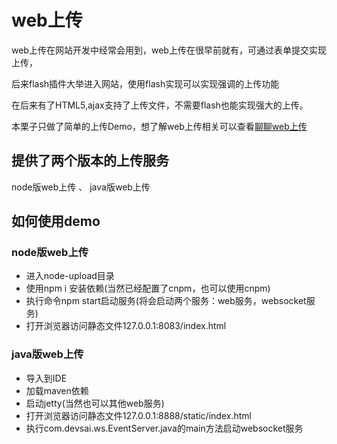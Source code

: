 # web上传

web上传在网站开发中经常会用到，web上传在很早前就有，可通过表单提交实现上传，

后来flash插件大举进入网站，使用flash实现可以实现强调的上传功能

在后来有了HTML5,ajax支持了上传文件，不需要flash也能实现强大的上传。 

本栗子只做了简单的上传Demo，想了解web上传相关可以查看[聊聊web上传](http://huangxiangsai.github.io/2016/11/08/talk-web-upload/)

## 提供了两个版本的上传服务

node版web上传 、 java版web上传

## 如何使用demo

### node版web上传

* 进入node-upload目录
* 使用npm i 安装依赖(当然已经配置了cnpm，也可以使用cnpm)
* 执行命令npm start启动服务(将会启动两个服务：web服务，websocket服务)
* 打开浏览器访问静态文件127.0.0.1:8083/index.html

### java版web上传

* 导入到IDE
* 加载maven依赖
* 启动jetty(当然也可以其他web服务)
* 打开浏览器访问静态文件127.0.0.1:8888/static/index.html 
* 执行com.devsai.ws.EventServer.java的main方法启动websocket服务

